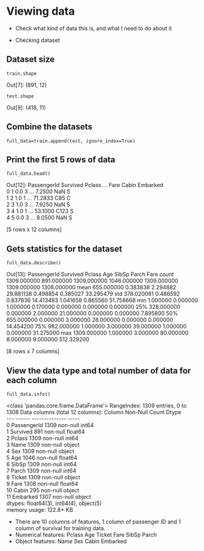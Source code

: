 # Viewing data

* Check what kind of data this is, and what I need to do about it

* Checking dataset
## Dataset size
```
train.shape
```
Out[7]: (891, 12)
```
test.shape
```
Out[9]: (418, 11)

## Combine the datasets
```
full_data=train.append(test, ignore_index=True)
```
## Print the first 5 rows of data
```
full_data.head()
```
Out[12]: 
   PassengerId  Survived  Pclass  ...     Fare Cabin  Embarked<br>
0            1       0.0       3  ...   7.2500   NaN         S<br>
1            2       1.0       1  ...  71.2833   C85         C<br>
2            3       1.0       3  ...   7.9250   NaN         S<br>
3            4       1.0       1  ...  53.1000  C123         S<br>
4            5       0.0       3  ...   8.0500   NaN         S<br>

[5 rows x 12 columns]

## Gets statistics for the dataset
```
full_data.describe()
```

Out[13]: 
       PassengerId    Survived       Pclass          Age        SibSp        Parch         Fare
count  1309.000000  891.000000  1309.000000  1046.000000  1309.000000  1309.000000  1308.000000
mean    655.000000    0.383838     2.294882    29.881138     0.498854     0.385027    33.295479
std     378.020061    0.486592     0.837836    14.413493     1.041658     0.865560    51.758668
min       1.000000    0.000000     1.000000     0.170000     0.000000     0.000000     0.000000
25%     328.000000    0.000000     2.000000    21.000000     0.000000     0.000000     7.895800
50%     655.000000    0.000000     3.000000    28.000000     0.000000     0.000000    14.454200
75%     982.000000    1.000000     3.000000    39.000000     1.000000     0.000000    31.275000
max    1309.000000    1.000000     3.000000    80.000000     8.000000     9.000000   512.329200

[8 rows x 7 columns]

## View the data type and total number of data for each column
```
full_data.info()
```
<class 'pandas.core.frame.DataFrame'>
RangeIndex: 1309 entries, 0 to 1308
Data columns (total 12 columns):
    Column       Non-Null Count  Dtype  <br>
---  ------       --------------  -----  <br>
 0   PassengerId  1309 non-null   int64  <br>
 1   Survived     891 non-null    float64<br>
 2   Pclass       1309 non-null   int64  <br>
 3   Name         1309 non-null   object <br>
 4   Sex          1309 non-null   object <br>
 5   Age          1046 non-null   float64<br>
 6   SibSp        1309 non-null   int64  <br>
 7   Parch        1309 non-null   int64  <br>
 8   Ticket       1309 non-null   object <br>
 9   Fare         1308 non-null   float64<br>
 10  Cabin        295 non-null    object <br>
 11  Embarked     1307 non-null   object <br>
dtypes: float64(3), int64(4), object(5)  <br>
memory usage: 122.8+ KB

* There are 10 columns of features, 1 column of passenger ID and 1 column of survival for training data.
* Numerical features:
   Pclass
   Age
   Ticket
   Fare
   SibSp
   Parch
* Object features:
   Name
   Sex
   Cabin
   Embarked
   


